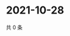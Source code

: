 # 2021-10-28

共 0 条

<!-- BEGIN WEIBO -->
<!-- 最后更新时间 Thu Oct 28 2021 02:16:47 GMT+0800 (China Standard Time) -->

<!-- END WEIBO -->

